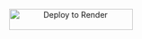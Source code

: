 <p align="center">
    <a href="https://render.com/deploy?repo=https://github.com/zenaku5psp/maythusharmusic">
        <img src="https://render.com/images/deploy-to-render-button.svg" alt="Deploy to Render" width="220" height="38.45"/>
    </a>
</p>
